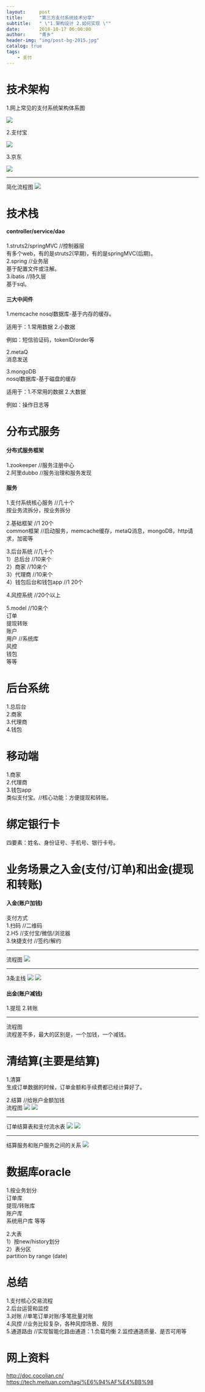 ```yaml
---
layout:     post
title:      "第三方支付系统技术分享"
subtitle:   " \"1.架构设计 2.如何实现 \""
date:       2018-10-17 06:00:00
author:     "青乡"
header-img: "img/post-bg-2015.jpg"
catalog: true
tags:
    - 支付
---
```



# 技术架构
1.网上常见的支付系统架构体系图

![](https://user-gold-cdn.xitu.io/2018/12/26/167e88a9b5cd08ec?w=890&h=765&f=jpeg&s=151986)

2.支付宝

![](https://user-gold-cdn.xitu.io/2018/12/26/167e88acfc86c12f?w=592&h=444&f=png&s=117843)

3.京东

![](https://user-gold-cdn.xitu.io/2018/12/26/167e88af60eb1905?w=1473&h=947&f=png&s=330407)

---
简化流程图
![](https://user-gold-cdn.xitu.io/2018/12/7/16786ed3aa298344?w=3331&h=1713&f=png&s=222897)

# 技术栈
#### controller/service/dao
1.struts2/springMVC //控制器层  
有多个web，有的是struts2(早期)，有的是springMVC(后期)。  
2.spring //业务层  
基于配置文件或注解。  
3.ibatis //持久层  
基于sql。

#### 三大中间件
1.memcache 
nosql数据库-基于内存的缓存。

适用于：1.常用数据 2.小数据

例如：短信验证码，tokenID/order等

2.metaQ   
消息发送

3.mongoDB   
nosql数据库-基于磁盘的缓存 

适用于：1.不常用的数据 2.大数据

例如：操作日志等

# 分布式服务
#### 分布式服务框架
1.zookeeper //服务注册中心  
2.阿里dubbo //服务治理和服务发现

#### 服务
1.支付系统核心服务 //几十个  
按业务流拆分，按业务拆分

2.基础框架 //1 20个  
common框架 //启动服务，memcache缓存，metaQ消息，mongoDB，http请求，加密等

3.后台系统 //几十个  
1）总后台 //10来个  
2）商家 //10来个  
3）代理商 //10来个  
4）钱包后台和钱包app //1 20个  

4.风控系统 //20个以上

5.model //10来个  
订单  
提现转账  
账户  
用户 //系统库  
风控  
钱包  
等等  

# 后台系统
1.总后台  
2.商家  
3.代理商  
4.钱包  

# 移动端
1.商家  
2.代理商  
3.钱包app  
类似支付宝。//核心功能：方便提现和转账。  

# 绑定银行卡
四要素：姓名、身份证号、手机号、银行卡号。

# 业务场景之入金(支付/订单)和出金(提现和转账)
#### 入金(账户加钱)
支付方式  
1.扫码 //二维码  
2.H5 //支付宝/微信/浏览器  
3.快捷支付 //签约/解约

---
流程图
![](https://user-gold-cdn.xitu.io/2018/12/26/167e9270ceaeafc4?w=3331&h=1713&f=png&s=276095)

---
3条主线
![](https://user-gold-cdn.xitu.io/2018/11/28/16758e6588403091?w=3331&h=1713&f=png&s=291383)
![](https://user-gold-cdn.xitu.io/2018/11/28/16758ff4fdfce8fb?w=3331&h=1713&f=png&s=256871)

#### 出金(账户减钱)
1.提现
2.转账

---
流程图  
流程差不多，最大的区别是，一个加钱，一个减钱。

# 清结算(主要是结算)
1.清算  
生成订单数据的时候，订单金额和手续费都已经计算好了。

2.结算 //给账户金额加钱  
流程图
![](https://user-gold-cdn.xitu.io/2018/12/7/1678641dad52aa7f?w=3331&h=1713&f=png&s=228950)
![](https://user-gold-cdn.xitu.io/2018/12/1/16769ead33544dcf?w=3331&h=1713&f=png&s=201627)

---
订单结算表和支付流水表
![](https://user-gold-cdn.xitu.io/2018/12/7/167868ccca8f8889?w=3331&h=1713&f=png&s=236020)
![](https://user-gold-cdn.xitu.io/2018/12/7/16786735dc49560d?w=3331&h=1713&f=png&s=196470)

---
结算服务和账户服务之间的关系
![](https://user-gold-cdn.xitu.io/2018/12/7/167865c6070a1138?w=3331&h=1713&f=png&s=181352)

# 数据库oracle
1.按业务划分  
订单库  
提现/转账库  
账户库  
系统用户库
等等

2.大表  
1）按new/history划分  
2）表分区  
partition by range (date)

# 总结
1.支付核心交易流程  
2.后台运营和监控  
3.对账 //单笔订单对账/多笔批量对账  
4.风控 //业务比较复杂，各种风控场景、规则  
5.通道路由 //实现智能化路由通道：1.负载均衡 2.监控通道质量、是否可用等  

# 网上资料
http://doc.cocolian.cn/  
https://tech.meituan.com/tag/%E6%94%AF%E4%BB%98



